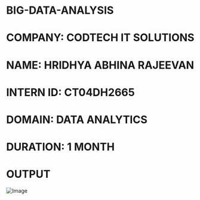 # BIG-DATA-ANALYSIS
# COMPANY: CODTECH IT SOLUTIONS
# NAME: HRIDHYA ABHINA RAJEEVAN
# INTERN ID: CT04DH2665
# DOMAIN: DATA ANALYTICS
# DURATION: 1 MONTH

# OUTPUT
![Image](https://github.com/user-attachments/assets/2de809e5-6b75-4d75-9045-0c1ac600685c)
